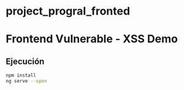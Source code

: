# project_prograI_fronted

# Frontend Vulnerable - XSS Demo

## Ejecución
```bash
npm install
ng serve --open